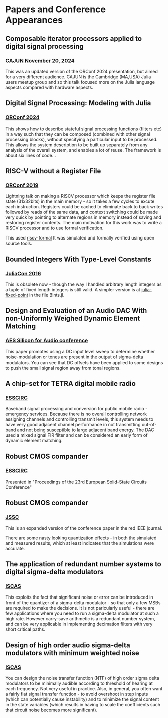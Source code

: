 
# Papers and Conference Appearances

## Composable iterator processors applied to digital signal processing
### [CAJUN November 20, 2024](https://github.com/arghhhh/julia-signals-systems/blob/main/doc/Julia%20CAJUN%20talk%2020%20Nov%202024.pdf)

This was an updated version of the ORConf 2024 presentation, but aimed for a very different audience.  CAJUN is the Cambridge (MA,USA) Julia users meetup group and so this talk focused more on the Julia language aspects compared with hardware aspects.

## Digital Signal Processing: Modeling with Julia  
### [ORConf 2024](https://fossi-foundation.org/orconf/2024#digital-signal-processing-modeling-with-julia)

This shows how to describe stateful signal processing functions (filters etc) in a way such that they can be composed (combined with other signal processing blocks), without specifying a particular input to be processed.  This allows the system description to be built up separately from any analysis of the overall system, and enables a lot of reuse.  The framework is about six lines of code...

## RISC-V without a Register File 
### [ORConf 2019](https://github.com/arghhhh/minrv32)

Lightning talk on making a RISCV processor which keeps the register file state (31x32bits) in the main memory - so it takes a few cycles to excute each instruction.  Registers could be cached to eliminate back to back writes followed by reads of the same data, and context switching could be made very quick by pointing to alternate regions in memory instead of saving and restoring register contents.  The main motivation for this work was to write a RISCV processor and to use formal verification.

This used [riscv-formal](https://github.com/YosysHQ/riscv-formal) It was simulated and formally verified using open source tools.

## Bounded Integers With Type-Level Constants
### [JuliaCon 2016](https://github.com/arghhhh/bint-juliacon2016)

This is obsolete now - though the way I handled arbitrary length integers as a tuple of fixed length integers is still valid.
A simpler version is at [julia-fixed-point](https://github.com/arghhhh/julia-fixed-point) in the file Bints.jl.

## Design and Evaluation of an Audio DAC With non-Uniformly Weighed Dynamic Element Matching 
### [AES Silicon for Audio conference](https://aes2.org/publications/elibrary-page/?id=10149)

This paper promotes using a DC input level sweep to determine whether noise-modulation or tones are present in the output of sigma-delta modulators.  You can see that DC offsets have been applied to some designs to push the small signal region away from tonal regions.

## A chip-set for TETRA digital mobile radio 
### [ESSCIRC](https://ieeexplore.ieee.org/document/1471036)

Baseband signal processing and conversion for public mobile radio - emergency services.  Because there is no overall controlling network assigning channels and controlling transmit levels, this system needs to have very good adjacent channel performance in not transmitting out-of-band and not being susceptible to large adjacent band energy. The DAC used a mixed signal FIR filter and can be considered an early form of dynamic element matching. 


## Robust CMOS compander 
### [ESSCIRC](https://ieeexplore.ieee.org/document/1470874)
Presented in "Proceedings of the 23rd European Solid-State Circuits Conference"

## Robust CMOS compander 
### [JSSC](https://ieeexplore.ieee.org/document/701259)

This is an expanded version of the conference paper in the red IEEE journal.

There are some nasty looking quantization effects - in both the simulated and measured results, which at least indicates that the simulations were accurate.

## The application of redundant number systems to digital sigma-delta modulators 
### [ISCAS](https://ieeexplore.ieee.org/document/409007)

This exploits the fact that significant noise or error can be introduced in front of the quantizer of a sigma-delta modulator - so that only a few MSBs are required to make the decisions.  It is not paricularly useful - there are few applications where you need to run a sigma-delta modulator at such a high rate.  However carry-save arithmetic is a redundant number system, and can be very applicable in implementing decimation filters with very short critical paths.

## Design of high order audio sigma-delta modulators with minimum weighted noise 
### [ISCAS](https://ieeexplore.ieee.org/document/393687)

You can design the noise transfer function (NTF) of high order sigma delta modulators to be minimally audible according to threshold of hearing at each frequency.  Not very useful in practice.  Also, in general, you often want a fairly flat signal transfer function - to avoid overshoot in step inputs (which can potentially cause instability) and to minimize the signal content in the state variables (which results in having to scale the coefficients such that circuit noise becomes more significant).



